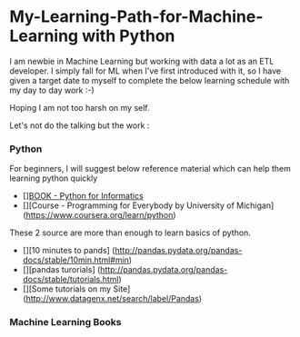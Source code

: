 # My-Learning-Path-for-Machine-Learning with Python

I am newbie in Machine Learning but working with data a lot as an ETL developer. I simply fall for ML when I've first introduced with it, so I have given a target date to myself to complete the below learning schedule with my day to day work :-)

Hoping I am not too harsh on my self.

Let's not do the talking but the work :


### Python
For beginners, I will suggest below reference material which can help them learning python quickly
- [][BOOK - Python for Informatics](www.pythonlearn.com/book_007.pdf)
- [][Course - Programming for Everybody by University of Michigan] (https://www.coursera.org/learn/python)

These 2 source are more than enough to learn basics of python.

- [][10 minutes to pands] (http://pandas.pydata.org/pandas-docs/stable/10min.html#min)
- [][pandas turorials] (http://pandas.pydata.org/pandas-docs/stable/tutorials.html)
- [][Some tutorials on my Site] (http://www.datagenx.net/search/label/Pandas)





### Machine Learning Books



